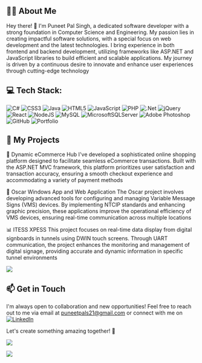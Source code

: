 ## 👨‍💻 About Me
Hey there! 👋 I'm Puneet Pal Singh, a dedicated software developer with a strong foundation in Computer Science and Engineering. My passion lies in creating impactful software solutions, with a special focus on web development and the latest technologies. I bring experience in both frontend and backend development, utilizing frameworks like ASP.NET and JavaScript libraries to build efficient and scalable applications. My journey is driven by a continuous desire to innovate and enhance user experiences through cutting-edge technology

## 💻 Tech Stack:
![C#](https://img.shields.io/badge/c%23-%23239120.svg?style=for-the-badge&logo=csharp&logoColor=white) ![CSS3](https://img.shields.io/badge/css3-%231572B6.svg?style=for-the-badge&logo=css3&logoColor=white) ![Java](https://img.shields.io/badge/java-%23ED8B00.svg?style=for-the-badge&logo=openjdk&logoColor=white) ![HTML5](https://img.shields.io/badge/html5-%23E34F26.svg?style=for-the-badge&logo=html5&logoColor=white) ![JavaScript](https://img.shields.io/badge/javascript-%23323330.svg?style=for-the-badge&logo=javascript&logoColor=%23F7DF1E) ![PHP](https://img.shields.io/badge/php-%23777BB4.svg?style=for-the-badge&logo=php&logoColor=white) ![.Net](https://img.shields.io/badge/.NET-5C2D91?style=for-the-badge&logo=.net&logoColor=white) ![jQuery](https://img.shields.io/badge/jquery-%230769AD.svg?style=for-the-badge&logo=jquery&logoColor=white) ![React](https://img.shields.io/badge/react-%2320232a.svg?style=for-the-badge&logo=react&logoColor=%2361DAFB) ![NodeJS](https://img.shields.io/badge/node.js-6DA55F?style=for-the-badge&logo=node.js&logoColor=white) ![MySQL](https://img.shields.io/badge/mysql-4479A1.svg?style=for-the-badge&logo=mysql&logoColor=white) ![MicrosoftSQLServer](https://img.shields.io/badge/Microsoft%20SQL%20Server-CC2927?style=for-the-badge&logo=microsoft%20sql%20server&logoColor=white) ![Adobe Photoshop](https://img.shields.io/badge/adobe%20photoshop-%2331A8FF.svg?style=for-the-badge&logo=adobe%20photoshop&logoColor=white) ![GitHub](https://img.shields.io/badge/github-%23121011.svg?style=for-the-badge&logo=github&logoColor=white) ![Portfolio](https://img.shields.io/badge/Portfolio-%23000000.svg?style=for-the-badge&logo=firefox&logoColor=#FF7139)

## 🚀 My Projects

🛒 Dynamic eCommerce Hub
I've developed a sophisticated online shopping platform designed to facilitate seamless eCommerce transactions. Built with the ASP.NET MVC framework, this platform prioritizes user satisfaction and transaction accuracy, ensuring a smooth checkout experience and accommodating a variety of payment methods

🚦 Oscar Windows App and Web Application
The Oscar project involves developing advanced tools for configuring and managing Variable Message Signs (VMS) devices. By implementing NTCIP standards and enhancing graphic precision, these applications improve the operational efficiency of VMS devices, ensuring real-time communication across multiple locations

📊 ITESS XPESS
This project focuses on real-time data display from digital signboards in tunnels using DWIN touch screens. Through UART communication, the project enhances the monitoring and management of digital signage, providing accurate and dynamic information in specific tunnel environments

![](https://github-readme-stats.vercel.app/api/top-langs/?username=puneetpals&theme=dark&hide_border=false&include_all_commits=false&count_private=false&layout=compact)

## 📫 Get in Touch
I'm always open to collaboration and new opportunities! Feel free to reach out to me via email at puneetpals21@gmail.com or connect with me on 
  [![LinkedIn](https://img.shields.io/badge/LinkedIn-%230077B5.svg?logo=linkedin&logoColor=white)](https://linkedin.com/in/puneetpals)

Let's create something amazing together! 🌟

![](https://github-readme-streak-stats.herokuapp.com/?user=puneetpals&theme=dark&hide_border=false)<br/>

[![](https://visitcount.itsvg.in/api?id=puneetpals&icon=10&color=13)](https://visitcount.itsvg.in)

<!-- Proudly created with GPRM ( https://gprm.itsvg.in ) -->
